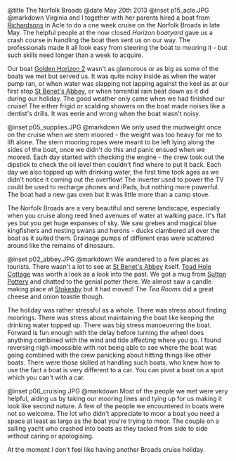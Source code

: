 @title		The Norfolk Broads
@date		May 20th 2013
@inset		p15_acle.JPG
@markdown
Virginia and I together with her parents hired a boat from
[Richardsons](https://www.richardsonsboatingholidays.co.uk/) in Acle
to do a one week cruise on the Norfolk Broads in late May.
The helpful people at the
now closed *Horizon boatyard*
gave us a crash course in handling the boat then sent us on our way.
The professionals made it all look easy from steering the boat to
mooring it - but such skills need longer than a week to acquire.

Our boat
[Golden Horizon 2](https://www.richardsonsboatingholidays.co.uk/boats/golden-horizon/)
wasn't as glamorous or as big as some of the boats we met but served us.
It was quite noisy inside as when the water pump ran, or when
water was slapping not lapping against the keel as at our first stop
[St Benet's Abbey](https://www.norfarchtrust.org.uk/project/st-benets-abbey/), or when
torrential rain beat down as it did during our holiday.	 The good
weather only came when we had finished our cruise!  The either frigid
or scalding showers on
the boat made noises like a dentist's drills.  It was eerie and
wrong when the boat wasn't noisy.

@inset		p05_supplies.JPG
@markdown
We only used the mudweight once on the cruise when we stern moored - the
weight was too heavy for me to lift alone.  The stern mooring ropes were
meant to be left lying along the sides of the boat, once we didn't do this
and panic ensued when we moored.  Each day started with checking the
engine - the crew took out the dipstick to check the oil level then
couldn't find where to put it back.  Each day we also topped up with
drinking water, the first time took ages as we didn't notice it coming
out the overflow!  The inverter used to power the TV could be used to
recharge phones and iPads, but nothing more powerful.  The boat had
a new gas oven but it was little more than a camp stove.

The Norfolk Broads are a very beautiful and serene landscape, especially
when you cruise along reed lined avenues of water at walking pace.  It's
flat yes but you get huge expanses of sky.  We saw grebes and magical
blue kingfishers and nesting swans and herons - ducks clambered all over
the boat as it suited them.  Drainage pumps of different eras were
scattered around like the remains of dinosaurs.

@inset		p02_abbey.JPG
@markdown
We wandered to a few places as tourists.  There wasn't a lot to see
at [St Benet's Abbey](https://www.norfarchtrust.org.uk/project/st-benets-abbey/) itself.
[Toad Hole Cottage](http://howhilltrust.org.uk/toad-hole-cottage-museum/)
was worth a look as a look into the past.  We got a mug from
[Sutton Pottery](https://www.suttonpottery.com) and chatted to the genial
potter there.  We almost saw a candle making place at
[Stokesby](https://www.stokesby.org.uk) but it had moved!  The
*Tea Rooms* did
a great cheese and onion toastie though.

The holiday was rather stressful as a whole.  There was stress
about finding moorings.  There was stress about maintaining the
boat like keeping the drinking water topped up.  There was big stress
manoeuvring the boat.  Forward is fun enough with the delay before
turning the wheel does anything combined with the wind and tide
affecting where you go.  I found reversing nigh impossible with not
being able to see where the boat was going combined with the crew
panicking about hitting things like other boats.  There were those
skilled at handling such boats, who knew how to use the fact a boat is
very different to a car.  You can pivot a boat on a spot which you
can't with a car.

@inset		p06_cruising.JPG
@markdown
Most of the people we met were very helpful, aiding us by taking our
mooring lines and tying up for us making it look like second nature.
A few of the people we
encountered in boats were not so welcome.  The lot who didn't
appreciate to moor a boat you need a space at least as large as
the boat you're trying to moor.  The couple on a sailing yacht who
crashed into boats as they tacked from side to side without
caring or apologising.

At the moment I don't feel like having another Broads cruise holiday.
